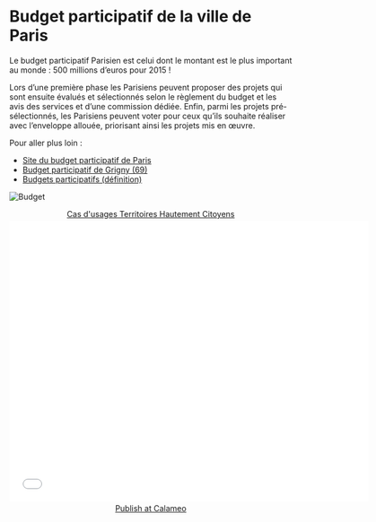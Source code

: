 <!--

---
title: Budget participatif Partis
description: Le budget participatif Parisien est celui dont le montant est le plus important au monde, avec 500 millions d’euros pour 2015.
image_url: https://github.com/multibao/contributions/blob/master/media/budget-participatif-paris-2016.jpg?raw=true
---

-->

# Budget participatif de la ville de Paris

Le budget participatif Parisien est celui dont le montant est le plus important au monde : 500 millions d’euros pour 2015 !

Lors d’une première phase les Parisiens peuvent proposer des projets qui sont ensuite évalués et sélectionnés selon le règlement du budget et les avis des services et d’une commission dédiée. Enfin, parmi les projets pré-sélectionnés, les Parisiens peuvent voter pour ceux qu’ils souhaite réaliser avec l’enveloppe allouée, priorisant ainsi les projets mis en œuvre.

Pour aller plus loin :

* [Site du budget participatif de Paris](https://budgetparticipatif.paris.fr/bp/)
* [Budget participatif de Grigny (69)](http://www.territoires-hautement-citoyens.fr/budget-participatif-de-grigny/)
* [Budgets participatifs (définition)](http://www.territoires-hautement-citoyens.fr/budgets-participatifs/)

![Budget](https://framapic.org/1XNnSEgVSqz9/hoabRqed)

<div style="text-align:center;"><div style="margin:8px 0px 4px;"><a href="http://www.calameo.com/books/0005746786d59bea5e0b6" target="_blank">Cas d'usages Territoires Hautement Citoyens</a></div><iframe src="//v.calameo.com/?bkcode=0005746786d59bea5e0b6" width="640" height="500" frameborder="0" scrolling="no" allowtransparency allowfullscreen style="margin:0 auto;"></iframe><div style="margin:4px 0px 8px;"><a href="http://www.calameo.com/">Publish at Calameo</a></div></div>
